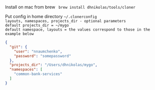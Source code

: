 Install on mac from brew ``` brew install dhnikolas/tools/cloner``` <br>

Put config in home directory ```~/.clonerconfig```<br>
```layouts, namespaces, projects_dir - optional parameters``` <br>
```default projects_dir = ~/mygo``` <br>
```default namespace, layouts = the values correspond to those in the example below```

```json
{
  "git": {
    "user": "nnaumchenko",
    "password": "somepassword"
  },
  "projects_dir": "/Users/dhnikolas/mygo",
  "namespaces": [
    "common-bank-services"
  ]
}
```
